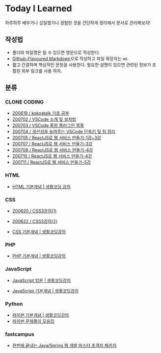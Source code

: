# Today I Learned

하루하루 배우거나 삽질했거나 경험한 것을 간단하게 정리해서 문서로 관리해보자!

## 작성법

- 폴더와 파일명은 될 수 있으면 영문으로 작성한다.
- [Github-Flavoured Markdown](https://guides.github.com/features/mastering-markdown/)으로 작성하고 파일 확장자는 `md`.
- 짧고 간결하며 핵심적인 문장을 사용한다. 필요한 설명이 있으면 관련된 정보가 포함된 외부 링크를 사용 하자.

## 분류

### CLONE CODING

- [200619 / kokoatalk 기초 공부](https://github.com/kjhabc2002/TIL/blob/master/CLONE_CODING/20200619.md)
- [200702 / VSCode 소개 및 설치법](https://github.com/kjhabc2002/TIL/blob/master/CLONE_CODING/20200702.md)
- [200703 / VSCode 확장 플러그인 목록](https://github.com/kjhabc2002/TIL/blob/master/CLONE_CODING/20200703.md)
- [200704 / 생산성을 높여주는 VSCode 단축키 및 팁 정리](https://github.com/kjhabc2002/TIL/blob/master/CLONE_CODING/20200704.md)
- [200705 / ReactJS로 웹 서비스 만들기-1강~3강](https://github.com/kjhabc2002/TIL/blob/master/CLONE_CODING/20200705.md)
- [200707 / ReactJS로 웹 서비스 만들기-3강](https://github.com/kjhabc2002/TIL/blob/master/CLONE_CODING/20200707.md)
- [200709 / ReactJS로 웹 서비스 만들기-4강](https://github.com/kjhabc2002/TIL/blob/master/CLONE_CODING/20200709.md)
- [200710 / ReactJS로 웹 서비스 만들기-4강](https://github.com/kjhabc2002/TIL/blob/master/CLONE_CODING/20200710.md)
- [200711 / ReactJS로 웹 서비스 만들기-5강](https://github.com/kjhabc2002/TIL/blob/master/CLONE_CODING/20200711.md)

### HTML

- [HTML 기본개념 | 생활코딩 강의](https://github.com/kjhabc2002/TIL/blob/master/html/20200817.md)

### CSS

- [200620 / CSS3강의(1)](https://github.com/kjhabc2002/TIL/blob/master/css3/20200620.md)
- [200622 / CSS3강의(2)](https://github.com/kjhabc2002/TIL/blob/master/css3/20200622.md)

- [CSS 기본개념 | 생활코딩강의](https://github.com/kjhabc2002/TIL/blob/master/css3/css_basic.md)

### PHP

- [PHP 기본개념 | 생활코딩강의](https://github.com/kjhabc2002/TIL/blob/master/php/php_basic.md)

### JavaScript

- [JavaScript 입문 | 생활코딩강의](https://github.com/kjhabc2002/TIL/blob/master/javascript/javascript_basic_1.md)

- [JavaScript 기본개념 | 생활코딩강의](https://github.com/kjhabc2002/TIL/blob/master/javascript/javascript_basic_2.md)

### Python

- [파이썬 기본개념 | 생활코딩강의](https://github.com/kjhabc2002/TIL/blob/master/Phython/python_basic.md)
- [파이썬 문제풀이 모음집](https://github.com/kjhabc2002/TIL/blob/master/Phython/python_exam.md)

### fastcampus

- [한번에 끝내는 Java/Spring 웹 개발 마스터 초격차 패키지](https://github.com/kjhabc2002/TIL/blob/master/fastcampus/study210308.md)

